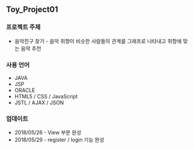 ## Toy_Project01

### 프로젝트 주제
  * 음악친구 찾기 - 음악 취향이 비슷한 사람들의 관계를 그래프로 나타내고 취향에 맞는 음악 추천

### 사용 언어
  * JAVA
  * JSP
  * ORACLE
  * HTML5 / CSS / JavaScript
  * JSTL / AJAX / JSON
  
### 업데이트 
  * 2018/05/26 - View 부분 완성
  * 2018/05/29 - register / login 기능 완성
